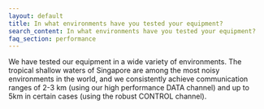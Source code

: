 ```yaml
---
layout: default
title: In what environments have you tested your equipment?
search_content: In what environments have you tested your equipment?
faq_section: performance
---
```


We have tested our equipment in a wide variety of environments. The tropical shallow waters of Singapore are among the most noisy environments in the world, and we consistently achieve communication ranges of 2-3 km (using our high performance DATA channel) and up to 5km in certain cases (using the robust CONTROL channel).